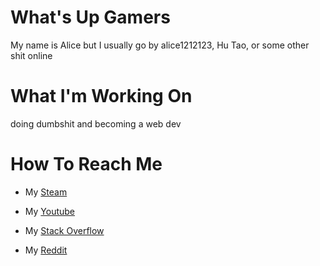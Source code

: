 # What's Up Gamers

My name is Alice but I usually go by alice1212123, Hu Tao, or some other shit online 

# What I'm Working On

doing dumbshit and becoming a web dev

# How To Reach Me

- My [Steam](https://steamcommunity.com/id/romanian1212123)

- My [Youtube](https://www.youtube.com/channel/UCSYe7g7vYU3ITa7U119Nsbg)

- My [Stack Overflow](https://stackoverflow.com/users/17801599/alice)

- My [Reddit](https://www.reddit.com/user/Yoimiya100001/)
